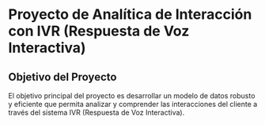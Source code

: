 # Proyecto de Analítica de Interacción con IVR (Respuesta de Voz Interactiva)

## Objetivo del Proyecto

El objetivo principal del proyecto es desarrollar un modelo de datos robusto y eficiente que permita analizar y comprender las interacciones del cliente a través del sistema IVR (Respuesta de Voz Interactiva).

